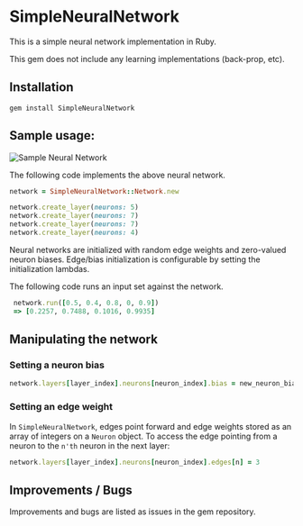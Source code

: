 # SimpleNeuralNetwork

This is a simple neural network implementation in Ruby.

This gem does not include any learning implementations (back-prop, etc).

## Installation

```
gem install SimpleNeuralNetwork
```

## Sample usage:

![Sample Neural Network](https://cdn-images-1.medium.com/max/1600/0*IUWJ5oJ_z6AiG7Ja.jpg)

The following code implements the above neural network.

```ruby
network = SimpleNeuralNetwork::Network.new

network.create_layer(neurons: 5)
network.create_layer(neurons: 7)
network.create_layer(neurons: 7)
network.create_layer(neurons: 4)
```

Neural networks are initialized with random edge weights and zero-valued neuron biases. Edge/bias initialization is configurable by setting the initialization lambdas.

The following code runs an input set against the network.

```ruby
 network.run([0.5, 0.4, 0.8, 0, 0.9])
 => [0.2257, 0.7488, 0.1016, 0.9935]
```

## Manipulating the network

### Setting a neuron bias

```ruby
network.layers[layer_index].neurons[neuron_index].bias = new_neuron_bias
```

### Setting an edge weight

In `SimpleNeuralNetwork`, edges point forward and edge weights stored as an array of integers on a `Neuron` object. To access the edge pointing from a neuron to the `n'th` neuron in the next layer:

```ruby
network.layers[layer_index].neurons[neuron_index].edges[n] = 3
```

## Improvements / Bugs
Improvements and bugs are listed as issues in the gem repository.
